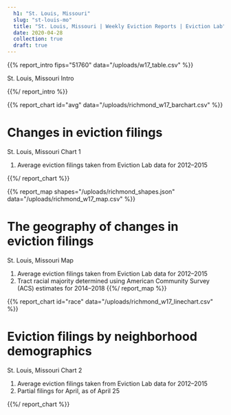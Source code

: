 ```yaml
---
  h1: "St. Louis, Missouri"
  slug: "st-louis-mo"
  title: "St. Louis, Missouri | Weekly Eviction Reports | Eviction Lab"
  date: 2020-04-28
  collection: true
  draft: true
---
```


{{% report_intro fips="51760" data="/uploads/w17_table.csv" %}}

St. Louis, Missouri Intro

{{%/ report_intro %}}


{{% report_chart id="avg" data="/uploads/richmond_w17_barchart.csv" %}}

# Changes in eviction filings

St. Louis, Missouri Chart 1

  1. Average eviction filings taken from Eviction Lab data for 2012–2015 

{{%/ report_chart %}}


{{% report_map shapes="/uploads/richmond_shapes.json" data="/uploads/richmond_w17_map.csv" %}}

# The geography of changes in eviction filings

St. Louis, Missouri Map

  1. Average eviction filings taken from Eviction Lab data for 2012–2015
  2. Tract racial majority determined using American Community Survey (ACS) estimates for 2014–2018
{{%/ report_map %}}


{{% report_chart id="race" data="/uploads/richmond_w17_linechart.csv" %}}

# Eviction filings by neighborhood demographics

St. Louis, Missouri Chart 2

  1. Average eviction filings taken from Eviction Lab data for 2012–2015
  2. Partial filings for April, as of April 25

{{%/ report_chart %}}